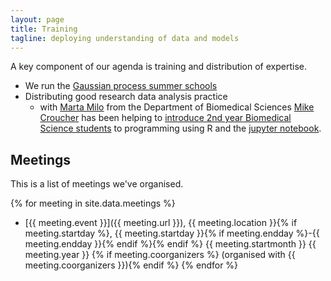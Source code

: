 ```yaml
---
layout: page
title: Training
tagline: deploying understanding of data and models
---
```


A key component of our agenda is training and distribution of expertise.

- We run the [Gaussian process summer schools](http://gpss.cc)
- Distributing good research data analysis practice
  - with [Marta Milo](https://www.sheffield.ac.uk/bms/research/milo) from the Department of Biomedical Sciences [Mike Croucher](http://www.walkingrandomly.com/?page_id=2) has been helping to [introduce 2nd year Biomedical Science students](./bioinformatics/) to programming using R and the [jupyter notebook](jupyter.org).


## Meetings

This is a list of meetings we've organised.

{% for meeting in site.data.meetings %}
-  [{{ meeting.event }}]({{ meeting.url }}), {{ meeting.location }}{% if meeting.startday %}, {{ meeting.startday }}{% if meeting.endday %}-{{ meeting.endday }}{% endif %}{% endif %} {{ meeting.startmonth }} {{ meeting.year }} {% if meeting.coorganizers %} (organised with {{ meeting.coorganizers }}){% endif %}
{% endfor %}

